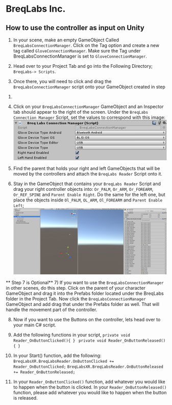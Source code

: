 # BreqLabs Inc.
## How to use the controller as input on Unity

1) In your scene, make an empty GameObject Called 
`BreqLabsConnectionManager`. Click on the Tag option and create a new 
tag called `GloveConnectionManager`. Make sure the Tag under 
BreqLabsConnectionManager is set to `GloveConnectionManager`.

2) Head over to your Project Tab and go into the Following Directory; 
`BreqLabs-> Scripts`.

3) Once there, you will need to click and drag the 
`BreqLabsConnectionManager` script onto your GameObject created in step 
1.

4) Click on your `BreqLabsConnectionManager` GameObject and an Inspector 
tab should appear to the right of the screen. Under the `BreqLabs 
Connection Manager` Script, set the values to correspond with this 
image: ![Click to Enlarge](https://github.com/Kamran14/BreqLabs/blob/master/img/1.png)

5) Find the parent that holds your right and left GameObjects that will be moved by the controllers and attach the `BreqLabs Reader` Script onto it.

6) Stay in the GameObject that contains your `BreqLabs Reader` Script and drag your right controller objects into: `Or_PALM`, `Or_ARM`, `Or_FOREARM`, `Or_REF_SPINE` and `Parent Enable Right`. Do the same for the left one, but place the objects inside `Ol_PALM`, `OL_ARM`, `Ol_FOREARM` and `Parent Enable Left`; ![Click to Enlarge](https://github.com/Kamran14/BreqLabs/blob/master/img/2.png)

** Step 7 is Optional**
7) If you want to use the `BreqLabsConnectionManager` in other scenes, do this step. Click on the parent of your character GameObject and drag it into the Prefabs folder located under the BreqLabs folder in the Project Tab. Now click the `BreqLabsConnectionManager` GameObject and add drag that under the Prefabs folder as well. That will handle the movement part of the controller.

8) Now if you want to use the Buttons on the controller, lets head over to your main C# script.

9) Add the following functions in your script,
`private void Reader_OnButtonClicked(){
}
`
`private void Reader_OnButtonReleased(){
}`


10) In your Start() function, add the following:
`BreqLabsXR.BreqLabsReader.OnButtonClicked += Reader_OnButtonClicked;`
`BreqLabsXR.BreqLabsReader.OnButtonReleased += Reader_OnButtonReleased;`

11) In your `Reader_OnButtonClicked()` function, add whatever you would like to happen when the button is clicked. In your `Reader_OnButtonReleased()` function, please add whatever you would like to happen when the button is released.

